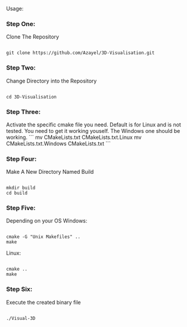 Usage:
<h3>Step One:</h3>
<p1>Clone The Repository</p1>

```

git clone https://github.com/Azayel/3D-Visualisation.git

```

<h3>Step Two:</h3>
<p1>Change Directory into the Repository</p1>

```

cd 3D-Visualisation

```

<h3>Step Three:</h3>
<p1> Activate the specific cmake file you need. Default is for Linux and is not tested. You need to get it working youself.
The Windows one should be working.</p1>
```
mv CMakeLists.txt CMakeLists.txt.Linux
mv CMakeLists.txt.Windows CMakeLists.txt      
```

<h3>Step Four:</h3>
<p1>Make A New Directory Named Build</p1>

```

mkdir build
cd build

```

<h3>Step Five:</h3>
<p1>Depending on your OS</p1>
<p1>Windows:</p1>

```

cmake -G "Unix Makefiles" ..
make 

```

<p1>Linux:</p1>

```

cmake ..
make 

```

<h3>Step Six:</h3>
<p1>Execute the created binary file<p1>

```

./Visual-3D 

```

